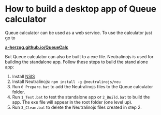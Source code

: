 # How to build a desktop app of Queue calculator

Queue calculator can be used as a web service.
To use the calculator just go to

**[a-herzog.github.io/QueueCalc](https://a-herzog.github.io/QueueCalc)**

But Queue calculator can also be built to a exe file. Neutralinojs is used for building the standalone app.
Follow these steps to build the stand alone app:

1. Install [NSIS](nsis.sourceforge.net/)
2. Install Neutralinojs: `npm install -g @neutralinojs/neu`
2. Run `0_Prepare.bat` to add the Neutralinojs files to the Queue calculator folder.
3. Run `1_Test.bat` to test the standalone app or `2_Build.bat` to build the app. The exe file will appear in the root folder (one level up).
4. Run `3_Clean.bat` to delete the Neutralinojs files created in step 2.